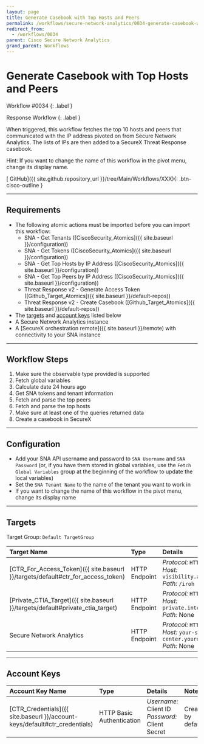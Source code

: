 ```yaml
---
layout: page
title: Generate Casebook with Top Hosts and Peers
permalink: /workflows/secure-network-analytics/0034-generate-casebook-with-top-hosts-and-peers
redirect_from:
  - /workflows/0034
parent: Cisco Secure Network Analytics
grand_parent: Workflows
---
```


# Generate Casebook with Top Hosts and Peers
<div markdown="1">
Workflow #0034
{: .label }

Response Workflow
{: .label }
</div>

When triggered, this workflow fetches the top 10 hosts and peers that communicated with the IP address pivoted on from Secure Network Analytics. The lists of IPs are then added to a SecureX Threat Response casebook.

Hint: If you want to change the name of this workflow in the pivot menu, change its display name.

[<i class="fab fa-github mr-1"></i> GitHub]({{ site.github.repository_url }}/tree/Main/Workflows/XXX){: .btn-cisco-outline }

---

## Requirements
* The following atomic actions must be imported before you can import this workflow:
	* SNA - Get Tenants ([CiscoSecurity_Atomics]({{ site.baseurl }}/configuration))
	* SNA - Get Tokens ([CiscoSecurity_Atomics]({{ site.baseurl }}/configuration))
	* SNA - Get Top Hosts by IP Address ([CiscoSecurity_Atomics]({{ site.baseurl }}/configuration))
	* SNA - Get Top Peers by IP Address ([CiscoSecurity_Atomics]({{ site.baseurl }}/configuration))
	* Threat Response v2 - Generate Access Token ([Github_Target_Atomics]({{ site.baseurl }}/default-repos))
	* Threat Response v2 - Create Casebook ([Github_Target_Atomics]({{ site.baseurl }}/default-repos))
* The [targets](#targets) and [account keys](#account-keys) listed below
* A Secure Network Analytics instance
* A [SecureX orchestration remote]({{ site.baseurl }}/remote) with connectivity to your SNA instance

---

## Workflow Steps
1. Make sure the observable type provided is supported
1. Fetch global variables
1. Calculate date 24 hours ago
1. Get SNA tokens and tenant information
1. Fetch and parse the top peers
1. Fetch and parse the top hosts
1. Make sure at least one of the queries returned data
1. Create a casebook in SecureX

---

## Configuration
* Add your SNA API username and password to `SNA Username` and `SNA Password` (or, if you have them stored in global variables, use the `Fetch Global Variables` group at the beginning of the workflow to update the local variables)
* Set the `SNA Tenant Name` to the name of the tenant you want to work in
* If you want to change the name of this workflow in the pivot menu, change its display name

---

## Targets
Target Group: `Default TargetGroup`

| Target Name | Type | Details | Account Keys | Notes |
|:------------|:-----|:--------|:-------------|:------|
| [CTR_For_Access_Token]({{ site.baseurl }}/targets/default#ctr_for_access_token) | HTTP Endpoint | _Protocol:_ `HTTPS`<br />_Host:_ `visibility.amp.cisco.com`<br />_Path:_ `/iroh` | CTR_Credentials | Created by default |
| [Private_CTIA_Target]({{ site.baseurl }}/targets/default#private_ctia_target) | HTTP Endpoint | _Protocol:_ `HTTPS`<br />_Host:_ `private.intel.amp.cisco.com`<br />_Path:_ None | None | Created by default |
| Secure Network Analytics | HTTP Endpoint | _Protocol:_ `HTTPS`<br />_Host:_ `your-sna-management-center.yourdomain`<br />_Path:_ None | None | |

---

## Account Keys

| Account Key Name | Type | Details | Notes |
|:-----------------|:-----|:--------|:------|
| [CTR_Credentials]({{ site.baseurl }}/account-keys/default#ctr_credentials) | HTTP Basic Authentication | _Username:_ Client ID<br />_Password:_ Client Secret | Created by default |
